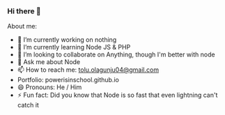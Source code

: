 ### Hi there 👋


<!--**Powerisinschool/powerisinschool** is a ✨ _special_ ✨ repository because its `README.md` (this file) appears on your GitHub profile.-->

About me:

- 🔭 I’m currently working on nothing
- 🌱 I’m currently learning Node JS & PHP
- 👯 I’m looking to collaborate on Anything, though I'm better with node
- 💬 Ask me about Node
- 📫 How to reach me: tolu.olagunju04@gmail.com
- Portfolio: powerisinschool.github.io
- 😄 Pronouns: He / Him
- ⚡ Fun fact: Did you know that Node is so fast that even lightning can't catch it
